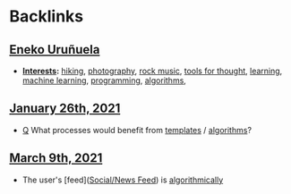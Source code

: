 
# Backlinks
## [Eneko Uruñuela](<Eneko Uruñuela.md>)
- **[Interests](<Interests.md>):** [hiking](<hiking.md>), [photography](<photography.md>), [rock music](<rock music.md>), [tools for thought](<tools for thought.md>), [learning](<learning.md>), [machine learning](<machine learning.md>), [programming](<programming.md>), [algorithms](<algorithms.md>),

## [January 26th, 2021](<January 26th, 2021.md>)
- [Q](<Q.md>) What processes would benefit from [templates](<templates.md>) / [algorithms](<algorithms.md>)?

## [March 9th, 2021](<March 9th, 2021.md>)
- The user's [feed]([Social/News Feed](<Social/News Feed.md>)) is [algorithmically]([algorithms](<algorithms.md>))


